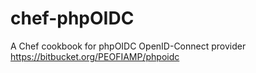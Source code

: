chef-phpOIDC
============

A Chef cookbook for phpOIDC OpenID-Connect provider https://bitbucket.org/PEOFIAMP/phpoidc
